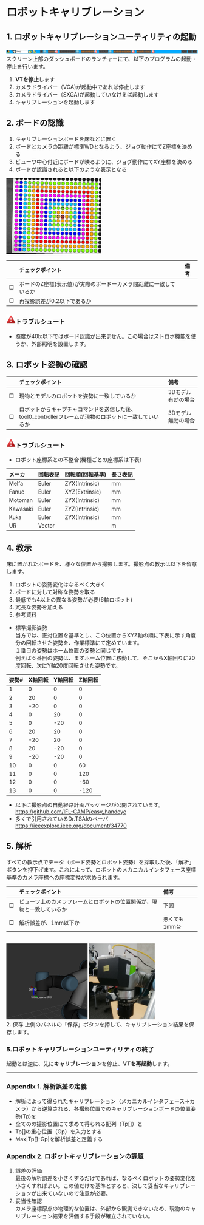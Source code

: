 # ロボットキャリブレーション

## 1. ロボットキャリブレーションユーティリティの起動  
![dashbar](dashbar.png)
スクリーン上部のダッシュボードのランチャーにて、以下のプログラムの起動・停止を行います。
1. **VTを停止**します
2. カメラドライバー（VGA)が起動中であれば停止します
3. カメラドライバー（SXGA)が起動していなけえば起動します
4. キャリブレーションを起動します

## 2. ボードの認識  
1. キャリブレーションボードを床などに置く
2. ボードとカメラの距離が標準WDとなるよう、ジョグ動作にてZ座標を決める
3. ビューワ中心付近にボードが映るように、ジョグ動作にてXY座標を決める
4. ボードが認識されると以下のような表示となる
<img src="fig1.png" height="200" />

| |チェックポイント|備考|
|:----|:----|:----|
|□|ボードのZ座標(表示値)が実際のボードーカメラ間距離に一致しているか| |
|□|再投影誤差が0.2以下であるか| |

### ![Trouble](trouble.jpeg)トラブルシュート
- 照度が40lx以下ではボード認識が出来ません。この場合はストロボ機能を使うか、外部照明を設置します。

## 3. ロボット姿勢の確認

| |チェックポイント|備考|
|:----|:----|:----|
|□|現物とモデルのロボットを姿勢に一致しているか|3Dモデル有効の場合|
|□|ロボットからキャプチャコマンドを送信した後、tool0_controllerフレームが現物のロボットに一致していいるか|3Dモデル無効の場合|
### ![Trouble](trouble.jpeg)トラブルシュート
- ロボット座標系との不整合(機種ごとの座標系は下表）  

|メーカ|回転表記|回転順(回転基準)|長さ表記|
|:---|:---|:---|:---|
|Melfa|Euler|ZYX(Intrinsic)|mm|
|Fanuc|Euler|XYZ(Extrinsic)|mm|
|Motoman|Euler|ZYX(Intrinsic)|mm|
|Kawasaki|Euler|ZYZ(Intrinsic)|mm|
|Kuka|Euler|ZYX(Intrinsic)|mm|
|UR|Vector| |m|

## 4. 教示  
床に置かれたボードを、様々な位置から撮影します。撮影点の教示は以下を留意します。
1. ロボットの姿勢変化はなるべく大きく
2. ボードに対して対称な姿勢を取る
3. 最低でも4以上の異なる姿勢が必要(6軸ロボット)
4. 冗長な姿勢を加える
5. 参考資料  
  - 標準撮影姿勢  
当方では、正対位置を基準とし、この位置からXYZ軸の順に下表に示す角度分の回転させた姿勢を、作業標準にて定めています。  
１番目の姿勢はホーム位置の姿勢と同じです。  
例えば６番目の姿勢は、まずホーム位置に移動して、そこからX軸回りに20度回転、次にY軸20度回転させた姿勢です。

|姿勢#|X軸回転|Y軸回転|Z軸回転|
|:----|:----|:----|:----|
|1|0|0|0|
|2|20|0|0|
|3|-20|0|0|
|4|0|20|0|
|5|0|-20|0|
|6|20|20|0|
|7|-20|20|0|
|8|20|-20|0|
|9|-20|-20|0|
|10|0|0|60|
|11|0|0|120|
|12|0|0|-60|
|13|0|0|-120|

  - 以下に撮影点の自動経路計画パッケージが公開されています。
https://github.com/IFL-CAMP/easy_handeye
  - 多くで引用されているDr.TSAIのペーパ
https://ieeexplore.ieee.org/document/34770

## 5. 解析  
すべての教示点でデータ（ボード姿勢とロボット姿勢）を採取した後、「解析」ボタンを押下げます。これによって、ロボットのメカニカルインタフェース座標基準のカメラ座標への座標変換が求められます。  

| |チェックポイント|備考|
|:----|:----|:----|
|□|ビューワ上のカメラフレームとロボットの位置関係が、現物と一致しているか|下図|
|□|解析誤差が、1mm以下か|悪くても1mm台|

<br clear="all">
<img src="fig3.png" height="200" />  <img src="fig4.png" height="200" />
<br clear="all">
2. 保存  
上側のパネルの「保存」ボタンを押して、キャリブレーション結果を保存します。

### 5.ロボットキャリブレーションユーティリティの終了  
起動とは逆に、先に**キャリブレーション**を停止、**VTを再起動**します。

<hr>

### Appendix 1. 解析誤差の定義
- 解析によって得られたキャリブレーション（メカニカルインタフェース⇒カメラ）から逆算される、各撮影位置でのキャリブレーションボードの位置姿勢(Tp)を
- 全てのの撮影位置にて求めて得られる配列（Tp[]）と
- Tp[]の重心位置（Gp）を入力とする
- Max|Tp[]-Gp|を解析誤差と定義する

### Appendix 2. ロボットキャリブレーションの課題
1. 誤差の評価  
最後の解析誤差を小さくするだけであれば、なるべくロボットの姿勢変化を小さくすればよい。この値だけを基準とすると、決して妥当なキャリブレーションが出来ていないので注意が必要。
2. 妥当性確認  
カメラ座標原点の物理的な位置は、外部から観測できないため、現物のキャリブレーション結果を評価する手段が確立されていない。
